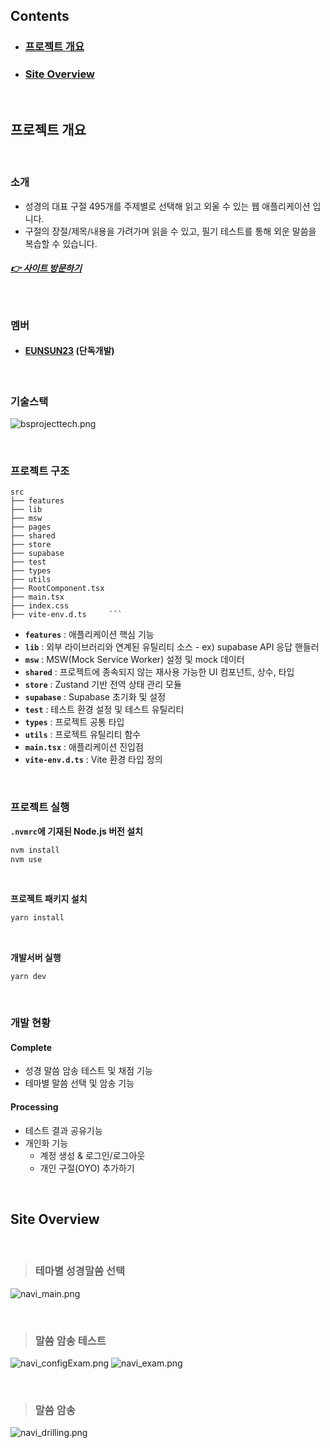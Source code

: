 ## Contents

- ### [프로젝트 개요](#프로젝트-개요)
- ### [Site Overview](#site-overview)

<br/>

## 프로젝트 개요

<br/>


### 소개 

* 성경의 대표 구절 495개를 주제별로 선택해 읽고 외울 수 있는 웹 애플리케이션 입니다.
* 구절의 장절/제목/내용을 가려가며 읽을 수 있고, 필기 테스트를 통해 외운 말씀을 복습할 수 있습니다. </aside>

##### [👉 사이트 방문하기](https://navi-bible-memory.vercel.app)

<br/>

### 멤버

- #### [EUNSUN23](https://github.com/EUNSUN23) (단독개발)

<br/>

### 기술스택

![bsprojecttech.png](assets/bsproject-tech.png)

<br/>

### 프로젝트 구조

```
src
├── features     
├── lib         
├── msw         
├── pages        
├── shared       
├── store        
├── supabase    
├── test         
├── types        
├── utils        
├── RootComponent.tsx  
├── main.tsx           
├── index.css          
├── vite-env.d.ts     ```
```

* **`features`** : 애플리케이션 핵심 기능
* **`lib`** : 외부 라이브러리와 연계된 유틸리티 소스 - ex) supabase API 응답 핸들러
* **`msw`** : MSW(Mock Service Worker) 설정 및 mock 데이터
* **`shared`** : 프로젝트에 종속되지 않는 재사용 가능한 UI 컴포넌트, 상수, 타입
* **`store`** : Zustand 기반 전역 상태 관리 모듈
* **`supabase`** : Supabase 초기화 및 설정
* **`test`** : 테스트 환경 설정 및 테스트 유틸리티
* **`types`** : 프로젝트 공통 타입
* **`utils`** : 프로젝트 유틸리티 함수
* **`main.tsx`** : 애플리케이션 진입점
* **`vite-env.d.ts`** : Vite 환경 타입 정의

<br/>

### 프로젝트 실행

**`.nvmrc`에 기재된 Node.js 버전 설치**

```bash
nvm install 
nvm use
```

<br/>

**프로젝트 패키지 설치**

```bash
yarn install
```

<br/>

**개발서버 실행**

```
yarn dev
```

<br/>

### 개발 현황

#### Complete

- 성경 말씀 암송 테스트 및 채점 기능
- 테마별 말씀 선택 및 암송 기능

#### Processing

- 테스트 결과 공유기능
- 개인화 기능
  - 계정 생성 & 로그인/로그아웃
  - 개인 구절(OYO) 추가하기



<br/>

## Site Overview


<br/>

> ### 테마별 성경말씀 선택

![navi_main.png](assets/navi_main.png)

<br/>

> ### 말씀 암송 테스트

![navi_configExam.png](assets/navi_configExam.png)
![navi_exam.png](assets/navi_exam.png)

<br/>

> ### 말씀 암송

![navi_drilling.png](assets/navi_drilling.png)

<br/>

